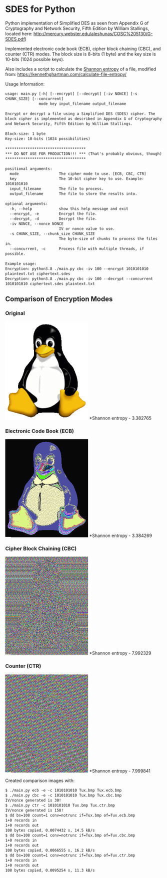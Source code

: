# SDES for Python
Python implementation of Simplified DES as seen from Appendix G of Cryptography and Network Security, Fifth Edition by William Stallings, located here: 
http://mercury.webster.edu/aleshunas/COSC%205130/G-SDES.pdf)

Implemented electronic code book (ECB), cipher block chaining (CBC), and counter (CTR) modes. The block size is 8-bits (1 byte) and the key size is 10-bits (1024 possible keys).

Also includes a script to calculate the [Shannon entropy](https://en.wikipedia.org/wiki/Entropy_(information_theory)) of a file, modified from:
 https://kennethghartman.com/calculate-file-entropy/

Usage Information:
```text
usage: main.py [-h] [--encrypt] [--decrypt] [-iv NONCE] [-s CHUNK_SIZE] [--concurrent]
               mode key input_filename output_filename

Encrypt or decrypt a file using a Simplified DES (SDES) cipher. The block cipher is implemented as described in Appendix G of Cryptography and Network Security, Fifth Edition by William Stallings.

Block-size: 1 byte
Key-size: 10-bits (1024 possibilities)

************************************
*** DO NOT USE FOR PRODUCTION!!! *** (That's probably obvious, though)
************************************

positional arguments:
  mode                  The cipher mode to use. [ECB, CBC, CTR]
  key                   The 10-bit cipher key to use. Example: 1010101010
  input_filename        The file to process.
  output_filename       The file to store the results into.

optional arguments:
  -h, --help            show this help message and exit
  --encrypt, -e         Encrypt the file.
  --decrypt, -d         Decrypt the file.
  -iv NONCE, --nonce NONCE
                        IV or nonce value to use.
  -s CHUNK_SIZE, --chunk_size CHUNK_SIZE
                        The byte-size of chunks to process the files in.
  --concurrent, -c      Process file with multiple threads, if possible.

Example usage:
Encryption: python3.8 ./main.py cbc -iv 100 --encrypt 1010101010 plaintext.txt ciphertext.sdes
Decryption: python3.8 ./main.py cbc -iv 100 --decrypt --concurrent 1010101010 ciphertext.sdes plaintext.txt
```
## Comparison of Encryption Modes

### Original
![Original](Tux.bmp "Original Image")
*Shannon entropy - 3.382765

### Electronic Code Book (ECB)
![Original](Tux.ecb.bmp "ECB Image")
*Shannon entropy - 3.384269

### Cipher Block Chaining (CBC)
![Original](Tux.cbc.bmp "CBC Image")
*Shannon entropy - 7.992329

### Counter (CTR)
![Original](Tux.ctr.bmp "CTR Image")
*Shannon entropy - 7.999841

Created comparison images with:

```text
$ ./main.py ecb -e -c 1010101010 Tux.bmp Tux.ecb.bmp
$ ./main.py cbc -e -c 1010101010 Tux.bmp Tux.cbc.bmp
IV/nonce generated is 30!
$ ./main.py ctr -c 1010101010 Tux.bmp Tux.ctr.bmp
IV/nonce generated is 158!
$ dd bs=108 count=1 conv=notrunc if=Tux.bmp of=Tux.ecb.bmp
1+0 records in
1+0 records out
108 bytes copied, 0.0074432 s, 14.5 kB/s
$ dd bs=108 count=1 conv=notrunc if=Tux.bmp of=Tux.cbc.bmp
1+0 records in
1+0 records out
108 bytes copied, 0.0066555 s, 16.2 kB/s
$ dd bs=108 count=1 conv=notrunc if=Tux.bmp of=Tux.ctr.bmp
1+0 records in
1+0 records out
108 bytes copied, 0.0095254 s, 11.3 kB/s
```